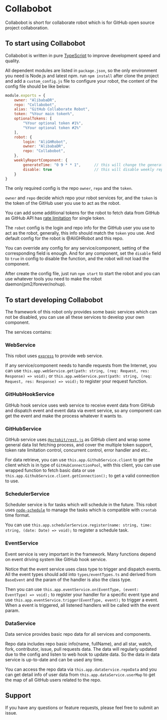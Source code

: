 # Collabobot

Collabobot is short for collaborate robot which is for GitHub open source project collaboration.

## To start using Collabobot

Collabobot is written in pure [TypeScript](https://github.com/Microsoft/TypeScript) to improve development speed and quality.

All dependent modules are listed in `package.json`, so the only environment you need is Node.js and latest npm. run `npm install` after clone the project and add a `custom_config.js` file to configure your robot, the content of the config file should be like below:

``` JavaScript
module.exports = {
    owner: "AlibabaDR",
    repo: "Collabobot",
    alias: "GitHub Collaborate Robot",
    token: "%Your main token%",
    optionalTokens: [
        "%Your optional token #1%",
        "%Your optional token #2%"
    ],
    robot: {
        login: "AliGHRobot",
        owner: "AlibabaDR",
        repo: "Collabobot",
    },
    weeklyReportComponent: {
        generateTime: "0 9 * * 1",      // this will change the generate time of weekly report
        disable: true                   // this will disable weekly report component
    }
}
```

The only required config is the repo `owner`, `repo` and the `token`.

`owner` and `repo` decide which repo your robot services for, and the `token` is the token of the GitHub user you use to act as the robot.

You can add some additional tokens for the robot to fetch data from GitHub as GitHub API has [rate limitation](https://developer.github.com/v3/#rate-limiting) for single token.

The `robot` config is the login and repo info for the GitHub user you use to act as the robot, generally, this info should match the `token` you use. And default config for the robot is @AliGHRobot and this repo.

You can override any config for any service/component, setting of the corresponding field is enough. And for any component, set the `disable` field to `true` in config to disable the function, and the robot will not load the component.

After create the config file, just run `npm start` to start the robot and you can use whatever tools you need to make the robot daemon(pm2/forever/nohup).

## To start developing Collabobot

The framework of this robot only provides some basic services which can not be disabled, you can use all these services to develop your own component.

The services contains:

### WebService

This robot uses [`express`](https://github.com/expressjs/expressjs.com) to provide web service.

If any service/component needs to handle requests from the Internet, you can use `this.app.webService.get(path: string, (req: Request, res: Response) => void);` or `this.app.webService.post(path: string, (req: Request, res: Response) => void);` to register your request function.

### GitHubHookService

GitHub hook service uses web service to receive event data from GitHub and dispatch event and event data via event service, so any component can get the event and make the process whatever it wants to.

### GitHubService

GitHub service uses [`@octokit/rest.js`](https://github.com/octokit/rest.js) as GitHub client and wrap some general data list fetching process, and cover the multiple token support, token rate limitation control, concurrent control, error handler and etc..

For data retrieve, you can use `this.app.GithubService.client` to get the client which is in type of `GitHubConnectionPool`, with this client, you can use wrapped function to fetch basic data or use `this.app.GithubService.client.getConnection();` to get a valid connection to use.

### SchedulerService

Scheduler service is for tasks which will schedule in the future. This robot uses [`node-schedule`](https://github.com/node-schedule/node-schedule) to manage the tasks which is compatible with `crontab` time format.

You can use `this.app.schedulerService.register(name: string, time: string, (date: Date) => void);` to register a schedule task.

### EventService

Event service is very important in the framework. Many functions depend on event driving system like GitHub hook service.

Notice that the event service uses class type to trigger and dispatch events. All the event types should add into `types/eventTypes.ts` and derived from `BaseEvent` and the param of the handler is also the class type.

Then you can use `this.app.eventService.on(EventType, (event: EventType) => void);` to register your handler for a specific event type and use `this.app.eventService.trigger(EventType, event);` to trigger a event. When a event is triggered, all listened handlers will be called with the event param.

### DataService

Data service provides basic repo data for all services and components.

Repo data includes repo basic info(name, fullName), and all star, watch, fork, contributor, issue, pull requests data. The data will regularly updated due to the config and listen to web hook to update data. So the data in data service is up-to-date and can be used any time.

You can access the repo data via `this.app.dataService.repoData` and you can get detail info of user data from `this.app.dataService.userMap` to get the map of all GitHub users related to the repo.

## Support

If you have any questions or feature requests, please feel free to submit an issue.